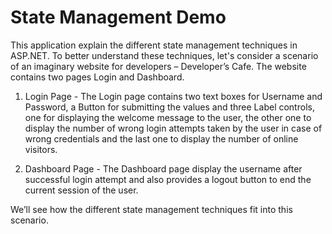 State Management Demo
===================

This application explain the different state management techniques in ASP.NET. To better understand these techniques, let's consider a scenario of an imaginary website for developers – Developer’s Cafe. The website contains two pages Login and Dashboard. 

1. Login Page - The Login page contains two text boxes for Username and Password, a Button for submitting the values and three Label controls, one for displaying the welcome message to the user, the other one to display the number of wrong login attempts taken by the user in case of wrong credentials and the last one to display the number of online visitors. 

2. Dashboard Page - The Dashboard page display the username after successful login attempt and also provides a logout button to end the current session of the user.

We’ll see how the different state management techniques fit into this scenario.
